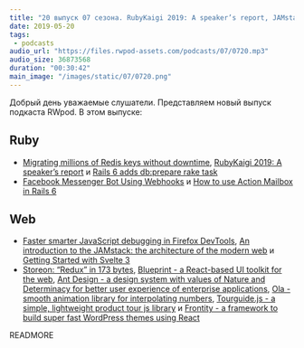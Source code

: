 ```yaml
---
title: "20 выпуск 07 сезона. RubyKaigi 2019: A speaker’s report, JAMstack, Svelte 3, Storeon, Blueprint, Ant Design, Ola и прочее"
date: 2019-05-20
tags:
 - podcasts
audio_url: "https://files.rwpod-assets.com/podcasts/07/0720.mp3"
audio_size: 36873568
duration: "00:30:42"
main_image: "/images/static/07/0720.png"
---
```


Добрый день уважаемые слушатели. Представляем новый выпуск подкаста RWpod. В этом выпуске:

## Ruby

 - [Migrating millions of Redis keys without downtime](http://gustavocaso.github.io/2019/04/30/migrating-millions-of-redis-keys-without-downtime/), [RubyKaigi 2019: A speaker’s report](https://evilmartians.com/chronicles/rubykaigi-2019-a-speakers-report) и [Rails 6 adds db:prepare rake task](https://blog.saeloun.com/2019/04/11/rails-6-rails-db-prepare.html)
 - [Facebook Messenger Bot Using Webhooks](https://medium.com/driven-by-code/facebook-messenger-bot-using-webhooks-e481218ee7a2?sk=a222d7f59a18e65b32e466bb7ed8d4f1) и [How to use Action Mailbox in Rails 6](https://gorails.com/episodes/action-mailbox-rails-6)

## Web

 - [Faster smarter JavaScript debugging in Firefox DevTools](https://hacks.mozilla.org/2019/05/faster-smarter-javascript-debugging-in-firefox/), [An introduction to the JAMstack: the architecture of the modern web](https://medium.freecodecamp.org/an-introduction-to-the-jamstack-the-architecture-of-the-modern-web-c4a0d128d9ca) и [Getting Started with Svelte 3](https://alligator.io/svelte/getting-started-with-svelte/)
 - [Storeon: “Redux” in 173 bytes](https://evilmartians.com/chronicles/storeon-redux-in-173-bytes), [Blueprint - a React-based UI toolkit for the web](https://blueprintjs.com/), [Ant Design - a design system with values of Nature and Determinacy for better user experience of enterprise applications](https://ant.design/), [Ola - smooth animation library for interpolating numbers](https://github.com/franciscop/ola/), [Tourguide.js - a simple, lightweight product tour js library](https://github.com/LikaloLLC/tourguide.js) и [Frontity - a framework to build super fast WordPress themes using React](https://frontity.org/)

READMORE
